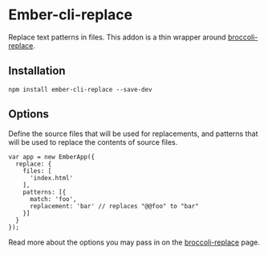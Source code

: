 # Ember-cli-replace

Replace text patterns in files. This addon is a thin wrapper around [broccoli-replace](https://github.com/outaTiME/broccoli-replace).


## Installation

    npm install ember-cli-replace --save-dev


## Options

Define the source files that will be used for replacements, and patterns that will be used to replace the contents of source files.

    var app = new EmberApp({
      replace: {
        files: [
          'index.html'
        ],
        patterns: [{
          match: 'foo',
          replacement: 'bar' // replaces "@@foo" to "bar"
        }]
      }
    });

Read more about the options you may pass in on the [broccoli-replace](https://github.com/outaTiME/broccoli-replace) page.
